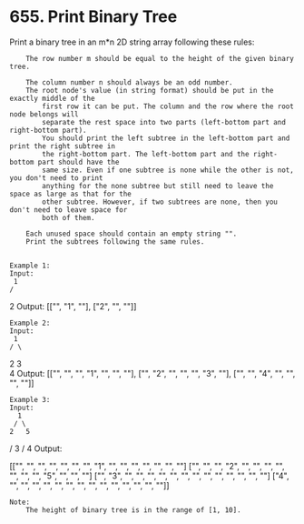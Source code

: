 # 655. Print Binary Tree

Print a binary tree in an m*n 2D string array following these rules: 

    
        The row number m should be equal to the height of the given binary tree.
        
        The column number n should always be an odd number.
        The root node's value (in string format) should be put in the exactly middle of the
            first row it can be put. The column and the row where the root node belongs will
            separate the rest space into two parts (left-bottom part and right-bottom part).
            You should print the left subtree in the left-bottom part and print the right subtree in
            the right-bottom part. The left-bottom part and the right-bottom part should have the
            same size. Even if one subtree is none while the other is not, you don't need to print
            anything for the none subtree but still need to leave the space as large as that for the
            other subtree. However, if two subtrees are none, then you don't need to leave space for
            both of them.
        
        Each unused space should contain an empty string "".
        Print the subtrees following the same rules.
    

    Example 1:
    Input:
     1
    /
   2
Output:
[["", "1", ""],
 ["2", "", ""]]

    

    Example 2:
    Input:
     1
    / \
   2   3
    \
     4
Output:
[["", "", "", "1", "", "", ""],
 ["", "2", "", "", "", "3", ""],
 ["", "", "4", "", "", "", ""]]

    

    Example 3:
    Input:
      1
     / \
    2   5
   /
  3
 /
4
Output:

[["",  "",  "", "",  "", "", "", "1", "",  "",  "",  "",  "", "", ""]
 ["",  "",  "", "2", "", "", "", "",  "",  "",  "",  "5", "", "", ""]
 ["",  "3", "", "",  "", "", "", "",  "",  "",  "",  "",  "", "", ""]
 ["4", "",  "", "",  "", "", "", "",  "",  "",  "",  "",  "", "", ""]]

    

    Note:
        The height of binary tree is in the range of [1, 10].